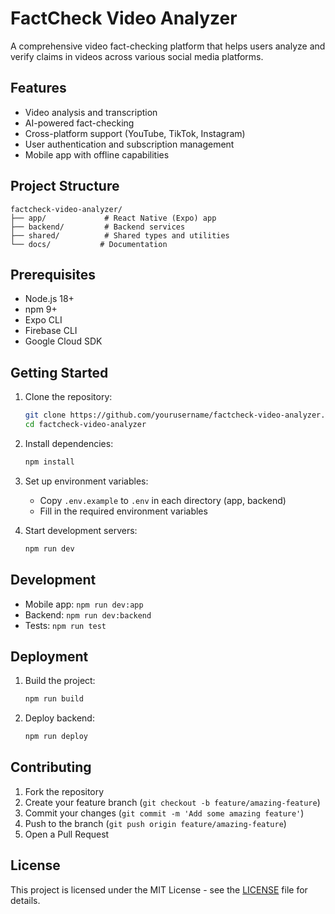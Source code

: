 # FactCheck Video Analyzer

A comprehensive video fact-checking platform that helps users analyze and verify claims in videos across various social media platforms.

## Features

- Video analysis and transcription
- AI-powered fact-checking
- Cross-platform support (YouTube, TikTok, Instagram)
- User authentication and subscription management
- Mobile app with offline capabilities

## Project Structure

```
factcheck-video-analyzer/
├── app/             # React Native (Expo) app
├── backend/         # Backend services
├── shared/          # Shared types and utilities
└── docs/           # Documentation
```

## Prerequisites

- Node.js 18+
- npm 9+
- Expo CLI
- Firebase CLI
- Google Cloud SDK

## Getting Started

1. Clone the repository:
   ```bash
   git clone https://github.com/yourusername/factcheck-video-analyzer.git
   cd factcheck-video-analyzer
   ```

2. Install dependencies:
   ```bash
   npm install
   ```

3. Set up environment variables:
   - Copy `.env.example` to `.env` in each directory (app, backend)
   - Fill in the required environment variables

4. Start development servers:
   ```bash
   npm run dev
   ```

## Development

- Mobile app: `npm run dev:app`
- Backend: `npm run dev:backend`
- Tests: `npm run test`

## Deployment

1. Build the project:
   ```bash
   npm run build
   ```

2. Deploy backend:
   ```bash
   npm run deploy
   ```

## Contributing

1. Fork the repository
2. Create your feature branch (`git checkout -b feature/amazing-feature`)
3. Commit your changes (`git commit -m 'Add some amazing feature'`)
4. Push to the branch (`git push origin feature/amazing-feature`)
5. Open a Pull Request

## License

This project is licensed under the MIT License - see the [LICENSE](LICENSE) file for details. 